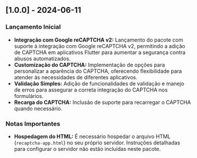 ## [1.0.0] - 2024-06-11

### Lançamento Inicial
- **Integração com Google reCAPTCHA v2:** Lançamento do pacote com suporte à integração com Google reCAPTCHA v2, permitindo a adição de CAPTCHA em aplicativos Flutter para aumentar a segurança contra abusos automatizados.
- **Customização do CAPTCHA:** Implementação de opções para personalizar a aparência do CAPTCHA, oferecendo flexibilidade para atender às necessidades de diferentes aplicativos.
- **Validação Simples:** Adição de funcionalidades de validação e manejo de erros para assegurar a correta integração do CAPTCHA nos formulários.
- **Recarga do CAPTCHA:** Inclusão de suporte para recarregar o CAPTCHA quando necessário.

### Notas Importantes
- **Hospedagem do HTML:** É necessário hospedar o arquivo HTML (`recaptcha-app.html`) no seu próprio servidor. Instruções detalhadas para configurar o servidor não estão incluídas neste pacote.